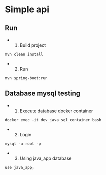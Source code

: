 # Simple api

## Run

-   1. Build project

```shell
mvn clean install
```

-   2. Run

```shell
mvn spring-boot:run
```

## Database mysql testing

-   1. Execute database docker container

```shell
docker exec -it dev_java_sql_container bash
```

-   2. Login

```shell
mysql -u root -p
```

-   3. Using java_app database

```shell
use java_app;
```

